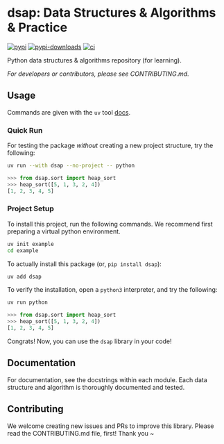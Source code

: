 # dsap: Data Structures & Algorithms & Practice

[![pypi](https://img.shields.io/pypi/v/dsap?style=flat-square)](https://pypi.org/project/dsap/)
[![pypi-downloads](https://img.shields.io/pypi/dm/dsap?style=flat-square)](https://pypi.org/project/dsap/)
[![ci](https://github.com/tshur/py-alg/actions/workflows/ci.yml/badge.svg?branch=main)](https://github.com/tshur/py-alg/actions/workflows/ci.yml)

<!-- Pytest Coverage Comment:Begin -->
<!-- Pytest Coverage Comment:End -->

Python data structures & algorithms repository (for learning).

_For developers or contributors, please see CONTRIBUTING.md._

## Usage

Commands are given with the `uv` tool [docs](https://docs.astral.sh/uv/).

### Quick Run

For testing the package _without_ creating a new project structure, try the
following:

```bash
uv run --with dsap --no-project -- python
```

```python
>>> from dsap.sort import heap_sort
>>> heap_sort([5, 1, 3, 2, 4])
[1, 2, 3, 4, 5]
```

### Project Setup

To install this project, run the following commands. We recommend first
preparing a virtual python environment.

```bash
uv init example
cd example
```

To actually install this package (or, `pip install dsap`):

```bash
uv add dsap
```

To verify the installation, open a `python3` interpreter, and try the following:

```bash
uv run python
```

```python
>>> from dsap.sort import heap_sort
>>> heap_sort([5, 1, 3, 2, 4])
[1, 2, 3, 4, 5]
```

Congrats! Now, you can use the `dsap` library in your code!

## Documentation

For documentation, see the docstrings within each module. Each data structure
and algorithm is thoroughly documented and tested.

## Contributing

We welcome creating new issues and PRs to improve this library. Please read the
CONTRIBUTING.md file, first! Thank you ~
